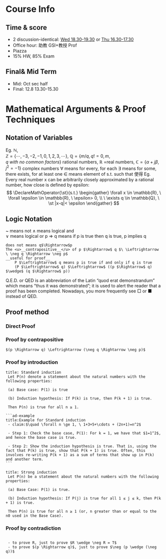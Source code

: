 # Course Info 
## Time & score
- 2 discussion-identical: <u>Wed 18.30-19.30</u> or <u>Thu 16.30-17.30</u>
- Office hour: 助教 GSI+教授 Prof
- Piazza
- 15% HW, 85% Exam

## Final& Mid Term
- Mid: Oct sec half
- Final: 12.8 13.30-15.30

# Mathematical Arguments & Proof Techniques 
## Notation of Variables 
Eg. 
	$\mathbb{N}$,  
	$\mathbb{Z}=\{\cdots,-3,-2,-1,0,1,2,3, \cdots\}$, $\mathbb{Q}=\{m/q, q!=0, m,q \ with \ no \ common \ factors\}$ rational numbers,
	$\mathbb{R}$ =real numbers, 
	$\mathbb{C}=\{\alpha+j\beta, j^2=-1\}$ complex numbers
$\forall$ means for every, for each
$\exists$ means for some, there exists, for at least one
$\in$ means element of
$\text{s.t.}$ such that 使得
Eg.  
	Every real number x can be arbitrarily closely approximated by a rational number, how close is defined by epsilon:
$$
\DeclareMathOperator{\st}{s.t.}
\begin{gather}
\forall x \in \mathbb{R}, 
\ \forall \epsilon \in \mathbb{R}, 
\ \epsilon> 0, 
\\ \ \exists q \in \mathbb{Q},
\ \st |x-q|< \epsilon 
\end{gather}
$$
## Logic Notation 
~ means not 
$\wedge$ means logical and  
$\vee$ means logical or
p $\Rightarrow$ q means if p is true then q is true, p implies q
```ad-note
does not means q$\Rightarrow$p
The <u>__contrapositive__</u> of p $\Rightarrow$ q $\ \Leftrightarrow  \ \neg q \Rightarrow \neg p$
__useful for proof__
	P $\Leftrightarrow$ q means p is true if and only if q is true
	(P $\Leftrightarrow$ q) $\Leftrightarrow$ ((p $\Rightarrow$ q) $\wedge$ (q $\Rightarrow$ p))
```

Q.E.D. or QED is an abbreviation of the Latin “quod erat demonstrandum” which means “thus it was demonstrated”; it is used to alert the reader that a proof has been completed. Nowadays, you more frequently see □ or ■ instead of QED.

## Proof method
### Direct Proof 
### Proof by contrapositive   
```ad-note
$(p \Rightarrow q) \Leftrightarrow (\neg q \Rightarrow \neg p)$
```
### Proof by introduction
````ad-note
title: Standard induction
 Let P(n) denote a statement about the natural numbers with the following properties:
 
 (a) Base case: P(1) is true
 
 (b) Induction hypothesis: If P(k) is true, then P(k + 1) is true.
 
 Then P(n) is true for all n ≥ 1.

```ad-example
title:Example for Standard induction
 - claim:$\quad \forall n \ge 1, \ 1+3+5+\cdots + (2n+1)=n^2$
 
 - Step 1: Check the base case, P(1): For k = 1, we have that $1=1^2$, and hence the base case is true.
 
 - Step 2: Show the induction hypothesis is true. That is, using the fact that P(k) is true, show that P(k + 1) is true. Often, this involves re-writing P(k + 1) as a sum of terms that show up in P(k) and another term.
```
````

```ad-note
title: Strong induction
 Let P(n) be a statement about the natural numbers with the following properties:
 
 (a) Base Case: P(1) is true.
 
 (b) Induction hypothesis: If P(j) is true for all 1 ≤ j ≤ k, then P(k + 1) is true.
 
 Then P(n) is true for all n ≥ 1 (or, n greater than or equal to the n0 used in the Base Case).
```
###  Proof by contradiction
```ad-note

 - to prove R, just to prove $R \wedge \neg R = T$
 - to prove $(p \Rightarrow q)$, just to prove $\neg (p \wedge (\neg q))$
```

